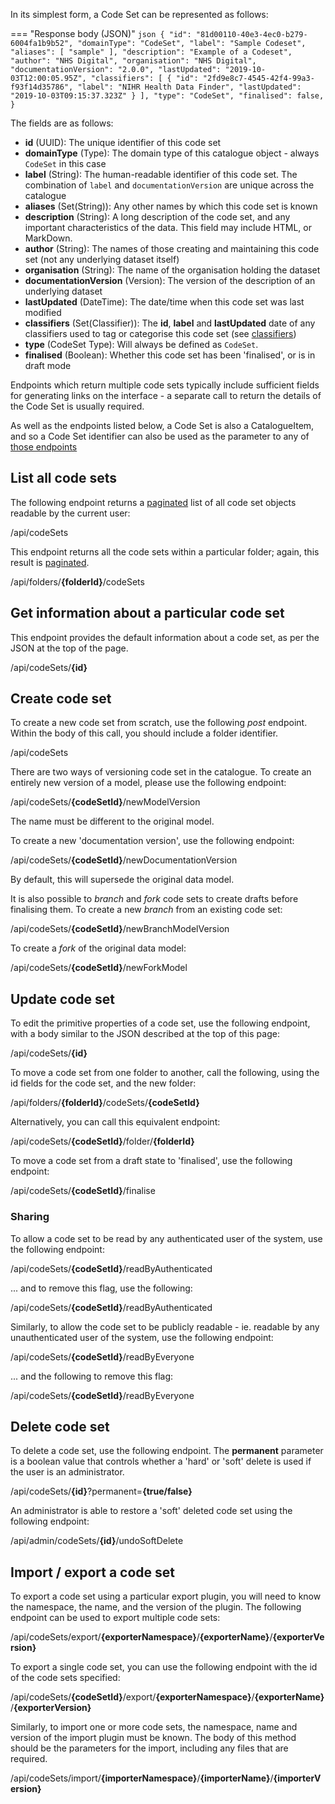In its simplest form, a Code Set can be represented as follows:

=== "Response body (JSON)"
    ```json
    {
        "id": "81d00110-40e3-4ec0-b279-6004fa1b9b52",
        "domainType": "CodeSet",
        "label": "Sample Codeset",
        "aliases": [
            "sample"
        ],
        "description": "Example of a Codeset",
        "author": "NHS Digital",
        "organisation": "NHS Digital",
        "documentationVersion": "2.0.0",
        "lastUpdated": "2019-10-03T12:00:05.95Z",
        "classifiers": [
            {
                "id": "2fd9e8c7-4545-42f4-99a3-f93f14d35786",
                "label": "NIHR Health Data Finder",
                "lastUpdated": "2019-10-03T09:15:37.323Z"
            }
        ],
        "type": "CodeSet",
        "finalised": false,
    }
    ``` 

The fields are as follows:

- **id** (UUID): The unique identifier of this code set
- **domainType** (Type): The domain type of this catalogue object - always `CodeSet` in this case
- **label** (String): The human-readable identifier of this code set.  The combination of `label` and `documentationVersion` are unique across the catalogue
- **aliases** (Set(String)): Any other names by which this code set is known
- **description** (String): A long description of the code set, and any important characteristics of the data.  This field may include HTML, or 
MarkDown.
- **author** (String): The names of those creating and maintaining this code set (not any underlying dataset itself)
- **organisation** (String): The name of the organisation holding the dataset
- **documentationVersion** (Version): The version of the description of an underlying dataset
- **lastUpdated** (DateTime): The date/time when this code set was last modified
- **classifiers** (Set(Classifier)): The **id**, **label** and **lastUpdated** date of any classifiers used to tag or categorise this code set 
(see [classifiers](classifier.md))
- **type** (CodeSet Type): Will always be defined as `CodeSet`.
- **finalised** (Boolean): Whether this code set has been 'finalised', or is in draft mode

Endpoints which return multiple code sets typically include sufficient fields for generating links on the interface - a separate call to return the 
details of the Code Set is usually required. 

As well as the endpoints listed below, a Code Set is also a CatalogueItem, and so a Code Set identifier can also be used as the parameter to any 
of [those endpoints](catalogue-item.md)


## List all code sets

The following endpoint returns a [paginated](../pagination.md) list of all code set objects readable by the current user:  

<endpoint class="get">/api/codeSets</endpoint>

This endpoint returns all the code sets within a particular folder; again, this result is [paginated](../pagination.md).

<endpoint class="get">/api/folders/**{folderId}**/codeSets</endpoint>


## Get information about a particular code set

This endpoint provides the default information about a code set, as per the JSON at the top of the page.

<endpoint class="get">/api/codeSets/**{id}**</endpoint>

## Create code set

To create a new code set from scratch, use the following _post_ endpoint.  Within the body of this call, you should include a folder identifier.

<endpoint class="post">/api/codeSets</endpoint>

There are two ways of versioning code set in the catalogue.  To create an entirely new version of a model, please use the following endpoint:

<endpoint class="put">/api/codeSets/**{codeSetId}**/newModelVersion</endpoint>

The name must be different to the original model.

To create a new 'documentation version', use the following endpoint:

<endpoint class="put">/api/codeSets/**{codeSetId}**/newDocumentationVersion</endpoint>

By default, this will supersede the original data model.

It is also possible to _branch_ and _fork_ code sets to create drafts before finalising them. To create a new _branch_ from an existing code set:

<endpoint class="put">/api/codeSets/**{codeSetId}**/newBranchModelVersion</endpoint>

To create a _fork_ of the original data model:

<endpoint class="put">/api/codeSets/**{codeSetId}**/newForkModel</endpoint>

## Update code set

To edit the primitive properties of a code set, use the following endpoint, with a body similar to the JSON described at the top of this page:

<endpoint class="put">/api/codeSets/**{id}**</endpoint>

To move a code set from one folder to another, call the following, using the id fields for the code set, and the new folder:

<endpoint class="put">/api/folders/**{folderId}**/codeSets/**{codeSetId}**</endpoint>

Alternatively, you can call this equivalent endpoint:

<endpoint class="put">/api/codeSets/**{codeSetId}**/folder/**{folderId}**</endpoint>

To move a code set from a draft state to 'finalised', use the following endpoint:

<endpoint class="put">/api/codeSets/**{codeSetId}**/finalise</endpoint>

### Sharing

To allow a code set to be read by any authenticated user of the system, use the following endpoint:

<endpoint class="put">/api/codeSets/**{codeSetId}**/readByAuthenticated</endpoint>

... and to remove this flag, use the following:

<endpoint class="delete">/api/codeSets/**{codeSetId}**/readByAuthenticated</endpoint>

Similarly, to allow the code set to be publicly readable - ie. readable by any unauthenticated user of the system, 
use the following endpoint: 

<endpoint class="put">/api/codeSets/**{codeSetId}**/readByEveryone</endpoint>

... and the following to remove this flag:

<endpoint class="delete">/api/codeSets/**{codeSetId}**/readByEveryone</endpoint>


## Delete code set

To delete a code set, use the following endpoint.  The **permanent** parameter is a boolean value that controls whether a 'hard' or 'soft' delete
 is used if the user is an administrator.
 
<endpoint class="delete">/api/codeSets/**{id}**?permanent=**{true/false}**</endpoint>

An administrator is able to restore a 'soft' deleted code set using the following endpoint:

<endpoint class="put">/api/admin/codeSets/**{id}**/undoSoftDelete</endpoint>
 
## Import / export a code set

To export a code set using a particular export plugin, you will need to know the namespace, the name, and the version of the plugin.  The
 following endpoint can be used to export multiple code sets: 

<endpoint class="post">/api/codeSets/export/**{exporterNamespace}**/**{exporterName}**/**{exporterVersion}**</endpoint>

To export a single code set, you can use the following endpoint with the id of the code sets specified:

<endpoint class="get">/api/codeSets/**{codeSetId}**/export/**{exporterNamespace}**/**{exporterName}**/**{exporterVersion}**</endpoint>


Similarly, to import one or more code sets, the namespace, name and version of the import plugin must be known.  The body of this method should
 be the parameters for the import, including any files that are required.

<endpoint class="post">/api/codeSets/import/**{importerNamespace}**/**{importerName}**/**{importerVersion}**</endpoint>

